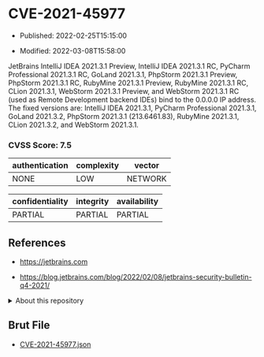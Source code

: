 # CVE-2021-45977

- Published: 2022-02-25T15:15:00

- Modified: 2022-03-08T15:58:00

JetBrains IntelliJ IDEA 2021.3.1 Preview, IntelliJ IDEA 2021.3.1 RC, PyCharm Professional 2021.3.1 RC, GoLand 2021.3.1, PhpStorm 2021.3.1 Preview, PhpStorm 2021.3.1 RC, RubyMine 2021.3.1 Preview, RubyMine 2021.3.1 RC, CLion 2021.3.1, WebStorm 2021.3.1 Preview, and WebStorm 2021.3.1 RC (used as Remote Development backend IDEs) bind to the 0.0.0.0 IP address. The fixed versions are: IntelliJ IDEA 2021.3.1, PyCharm Professional 2021.3.1, GoLand 2021.3.2, PhpStorm 2021.3.1 (213.6461.83), RubyMine 2021.3.1, CLion 2021.3.2, and WebStorm 2021.3.1.

### CVSS Score: **7.5**

| authentication | complexity | vector |
| --- | --- | --- |
| NONE | LOW | NETWORK |

| confidentiality | integrity | availability |
| --- | --- | --- |
| PARTIAL | PARTIAL | PARTIAL |

## References

* https://jetbrains.com

* https://blog.jetbrains.com/blog/2022/02/08/jetbrains-security-bulletin-q4-2021/

<details>
<summary>About this repository</summary> 

  This repository is part of the project [Live Hack CVE](https://github.com/Live-Hack-CVE). Main website can be found [www.live-hack.org](https://www.live-hack.org) 
  
  Made by [Sn0wAlice](https://github.com/Sn0wAlice) for the people that care about security and need to have a feed of the latest CVEs. Hope you enjoy it, don't forget to star the repo and follow me on [Twitter](https://twitter.com/Sn0wAlice) and [Github](https://github.com/Sn0wAlice). And that is my [personnal website](https://www.alice-snow.me/)

  - [Home Page](https://github.com/Live-Hack-CVE)
  - [Framework](https://github.com/Live-Hack-CVE/cve-framework)
  - [CVE database](https://github.com/Live-Hack-CVE/full_database)
  - [Changelog](https://github.com/Live-Hack-CVE/Changelog)
</details>

## Brut File

* [CVE-2021-45977.json](https://raw.githubusercontent.com/Live-Hack-CVE/full_database/main/cves/2021/CVE-2021-45977.json)

